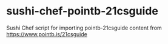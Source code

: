 # sushi-chef-pointb-21csguide
Sushi Chef script for importing pointb-21csguide content from https://www.pointb.is/21csguide
